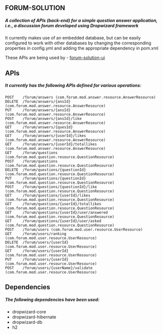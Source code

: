 ## FORUM-SOLUTION

##### A collection of APIs (back-end) for a simple question answer application, i.e., a discussion forum developed using Dropwizard framework

It currently makes use of an embedded database, but can be easily configured to work with other databases by changing the corresponding properties in config.yml and adding the appropriate dependency in pom.xml

These APIs are being used by - [forum-solution-ui](https://github.com/theSaurabhMhatre/forum-solution-ui)

## APIs

##### It currently has the following APIs defined for various operations:

    POST    /forum/answers (com.forum.mod.answer.resource.AnswerResource)
    DELETE  /forum/answers/{ansId} (com.forum.mod.answer.resource.AnswerResource)
    PUT     /forum/answers/{ansId} (com.forum.mod.answer.resource.AnswerResource)
    POST    /forum/answers/{ansId}/like (com.forum.mod.answer.resource.AnswerResource)
    GET     /forum/answers/{quesId} (com.forum.mod.answer.resource.AnswerResource)
    GET     /forum/answers/{userId}/likes (com.forum.mod.answer.resource.AnswerResource)
    GET     /forum/answers/{userId}/totallikes (com.forum.mod.answer.resource.AnswerResource)
    GET     /forum/questions (com.forum.mod.question.resource.QuestionResource)
    POST    /forum/questions (com.forum.mod.question.resource.QuestionResource)
    DELETE  /forum/questions/{questionId} (com.forum.mod.question.resource.QuestionResource)
    PUT     /forum/questions/{questionId} (com.forum.mod.question.resource.QuestionResource)
    POST    /forum/questions/{questionId}/like (com.forum.mod.question.resource.QuestionResource)
    GET     /forum/questions/{userId}/likes (com.forum.mod.question.resource.QuestionResource)
    GET     /forum/questions/{userId}/totallikes (com.forum.mod.question.resource.QuestionResource)
    GET     /forum/questions/{userId}/user/answered (com.forum.mod.question.resource.QuestionResource)
    GET     /forum/questions/{userId}/user/asked (com.forum.mod.question.resource.QuestionResource)
    POST    /forum/users (com.forum.mod.user.resource.UserResource)
    GET     /forum/users/ranking (com.forum.mod.user.resource.UserResource)
    DELETE  /forum/users/{userId} (com.forum.mod.user.resource.UserResource)
    GET     /forum/users/{userId} (com.forum.mod.user.resource.UserResource)
    PUT     /forum/users/{userId} (com.forum.mod.user.resource.UserResource)
    POST    /forum/users/{userName}/validate (com.forum.mod.user.resource.UserResource)

## Dependencies

##### The following dependencies have been used:
- dropwizard-core
- dropwizard-hibernate
- dropwizard-db
- h2
